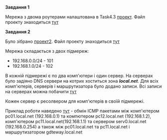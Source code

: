 **Завдання 1**

Мережа з двома роутерами налаштована в Task4.3 [проект](screenshots/001.JPG). Файл проекту знаходиться [тут](1.pkt)



**Завдання 2**

Було зібрано [проект2](screenshots/002.jpg). Файл проекту знаходиться [тут](2.pkt)

Мережа складається з двох підмереж:
- 192.168.0.0/24 - 101
- 192.168.1.0/24 - 102

В кожній підмережі є по два комп'ютери і один сервер. На серверах було задіяно DNS сервери на котрих хоститься зона ***local.net***. Для всіх комп'ютерів, серверів і маршрутизатора було додано записи. Всі записи на серверах можна побачити [тут](screenshots/003.JPG)

Кожен сервер є ресолвером для комп'ютерів в своїй підмережі.

Приклад роботи наведено [тут](screenshots/004.jpg) - обмін ICMP пакетами між комп'ютером pc01.local.net (192.168.0.1) та компютером pc12.local.net (192.168.1.2), комп'ютером pc11.local.net(192.168.1.1) та сервером serv0.local.net (192.168.0.254) а також між pc01.local.net та pc11.local.net і маршрутизатором gdteway.local.net
